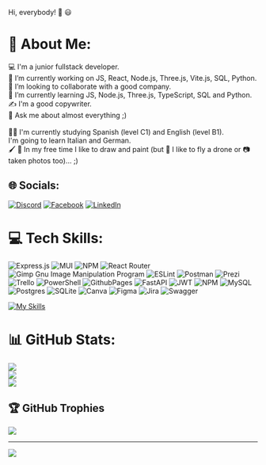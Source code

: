 Hi, everybody! :wave: :smiley:

# 💫 About Me:
 :computer: I'm a junior fullstack developer.<br>🔭 I’m currently working on JS, React, Node.js, Three.js, Vite.js, SQL, Python.<br>👯 I’m looking to collaborate with a good company.<br>🌱 I’m currently learning JS, Node.js, Three.js, TypeScript, SQL and Python.<br>:writing_hand: I'm a good copywriter.<br>💬 Ask me about almost everything ;)<br><br>:woman_student: I'm currently studying Spanish (level C1) and English (level B1).<br>I'm going to learn Italian and German.<br>:paintbrush: :art: In my free time I like to draw and paint (but :helicopter: I like to fly a drone or :camera: taken photos too)... ;)


## 🌐 Socials:
[![Discord](https://img.shields.io/badge/Discord-%237289DA.svg?logo=discord&logoColor=white)](https://discord.gg/Ewelina#2534) [![Facebook](https://img.shields.io/badge/Facebook-%231877F2.svg?logo=Facebook&logoColor=white)](https://www.facebook.com/ewelina.maniecka.9) [![LinkedIn](https://img.shields.io/badge/LinkedIn-%230077B5.svg?logo=linkedin&logoColor=white)](https://linkedin.com/in/ewelina-maniecka-640971211/) 

# 💻 Tech Skills:
![Express.js](https://img.shields.io/badge/express.js-%23404d59.svg?style=for-the-badge&logo=express&logoColor=%2361DAFB) ![MUI](https://img.shields.io/badge/MUI-%230081CB.svg?style=for-the-badge&logo=material-ui&logoColor=white) ![NPM](https://img.shields.io/badge/NPM-%23000000.svg?style=for-the-badge&logo=npm&logoColor=white) ![React Router](https://img.shields.io/badge/React_Router-CA4245?style=for-the-badge&logo=react-router&logoColor=white) ![Gimp Gnu Image Manipulation Program](https://img.shields.io/badge/Gimp-657D8B?style=for-the-badge&logo=gimp&logoColor=FFFFFF) ![ESLint](https://img.shields.io/badge/ESLint-4B3263?style=for-the-badge&logo=eslint&logoColor=white) ![Postman](https://img.shields.io/badge/Postman-FF6C37?style=for-the-badge&logo=postman&logoColor=white) ![Prezi](https://img.shields.io/badge/Prezi-%23000000.svg?style=for-the-badge&logo=Prezi&logoColor=white) ![Trello](https://img.shields.io/badge/Trello-%23026AA7.svg?style=for-the-badge&logo=Trello&logoColor=white) ![PowerShell](https://img.shields.io/badge/PowerShell-%235391FE.svg?style=flat&logo=powershell&logoColor=white) ![GithubPages](https://img.shields.io/badge/github%20pages-121013?style=flat&logo=github&logoColor=white) ![FastAPI](https://img.shields.io/badge/FastAPI-005571?style=flat&logo=fastapi) ![JWT](https://img.shields.io/badge/JWT-black?style=flat&logo=JSON%20web%20tokens) ![NPM](https://img.shields.io/badge/NPM-%23CB3837.svg?style=flat&logo=npm&logoColor=white) ![MySQL](https://img.shields.io/badge/mysql-%2300000f.svg?style=flat&logo=mysql&logoColor=white) ![Postgres](https://img.shields.io/badge/postgres-%23316192.svg?style=flat&logo=postgresql&logoColor=white) ![SQLite](https://img.shields.io/badge/sqlite-%2307405e.svg?style=flat&logo=sqlite&logoColor=white) ![Canva](https://img.shields.io/badge/Canva-%2300C4CC.svg?style=flat&logo=Canva&logoColor=white) ![Figma](https://img.shields.io/badge/figma-%23F24E1E.svg?style=flat&logo=figma&logoColor=white) ![Jira](https://img.shields.io/badge/jira-%230A0FFF.svg?style=flat&logo=jira&logoColor=white) ![Swagger](https://img.shields.io/badge/-Swagger-%23Clojure?style=flat&logo=swagger&logoColor=white)

[![My Skills](https://skillicons.dev/icons?i=js,html,css,atom,babel,bootstrap,docker,figma,git,gulp,linux,materialui,mongodb,netlify,nodejs,ps,postman,powershell,py,react,redux,sass,stackoverflow,svg,tailwind,threejs,ts,vercel,vite,vscode,webpack,fastapi)](https://skillicons.dev)

# 📊 GitHub Stats:
![](https://github-readme-stats.vercel.app/api?username=EwelinaManiecka&theme=tokyonight&hide_border=false&include_all_commits=true&count_private=true)<br/>
![](https://github-readme-streak-stats.herokuapp.com/?user=EwelinaManiecka&theme=tokyonight&hide_border=false)<br/>
![](https://github-readme-stats.vercel.app/api/top-langs/?username=EwelinaManiecka&theme=tokyonight&hide_border=false&include_all_commits=true&count_private=true&layout=compact)

## 🏆 GitHub Trophies
![](https://github-profile-trophy.vercel.app/?username=EwelinaManiecka&theme=tokyonight&no-frame=false&no-bg=true&margin-w=4)

---
[![](https://visitcount.itsvg.in/api?id=EwelinaManiecka&icon=5&color=1)](https://visitcount.itsvg.in)

<!-- Proudly created with GPRM ( https://gprm.itsvg.in ) -->
